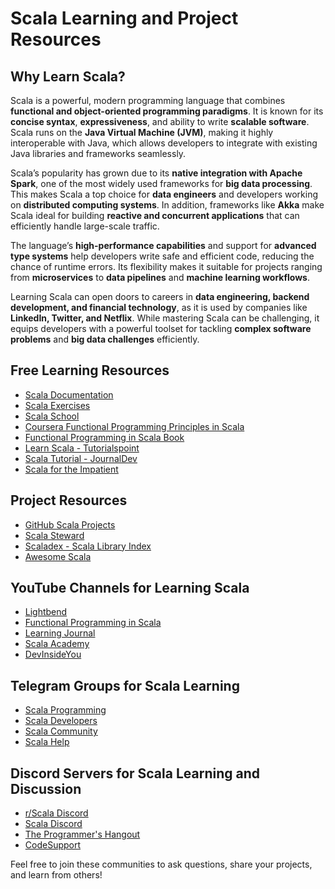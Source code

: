 # Scala Learning and Project Resources

## Why Learn Scala?

Scala is a powerful, modern programming language that combines **functional and object-oriented programming paradigms**. It is known for its **concise syntax**, **expressiveness**, and ability to write **scalable software**. Scala runs on the **Java Virtual Machine (JVM)**, making it highly interoperable with Java, which allows developers to integrate with existing Java libraries and frameworks seamlessly.

Scala’s popularity has grown due to its **native integration with Apache Spark**, one of the most widely used frameworks for **big data processing**. This makes Scala a top choice for **data engineers** and developers working on **distributed computing systems**. In addition, frameworks like **Akka** make Scala ideal for building **reactive and concurrent applications** that can efficiently handle large-scale traffic.

The language’s **high-performance capabilities** and support for **advanced type systems** help developers write safe and efficient code, reducing the chance of runtime errors. Its flexibility makes it suitable for projects ranging from **microservices** to **data pipelines** and **machine learning workflows**.

Learning Scala can open doors to careers in **data engineering, backend development, and financial technology**, as it is used by companies like **LinkedIn, Twitter, and Netflix**. While mastering Scala can be challenging, it equips developers with a powerful toolset for tackling **complex software problems** and **big data challenges** efficiently.

## Free Learning Resources
- [Scala Documentation](https://docs.scala-lang.org/)
- [Scala Exercises](https://www.scala-exercises.org/)
- [Scala School](https://twitter.github.io/scala_school/)
- [Coursera Functional Programming Principles in Scala](https://www.coursera.org/learn/progfun1)
- [Functional Programming in Scala Book](https://www.manning.com/books/functional-programming-in-scala)
- [Learn Scala - Tutorialspoint](https://www.tutorialspoint.com/scala/index.htm)
- [Scala Tutorial - JournalDev](https://www.journaldev.com/7458/scala-tutorial)
- [Scala for the Impatient](https://horstmann.com/scala/)

## Project Resources
- [GitHub Scala Projects](https://github.com/topics/scala)
- [Scala Steward](https://scala-steward.org/)
- [Scaladex - Scala Library Index](https://index.scala-lang.org/)
- [Awesome Scala](https://github.com/lauris/awesome-scala)

## YouTube Channels for Learning Scala
- [Lightbend](https://www.youtube.com/c/LightbendVideos)
- [Functional Programming in Scala](https://www.youtube.com/channel/UCwFA3Osx7hHtfwQ4XrFJcMg)
- [Learning Journal](https://www.youtube.com/channel/UCvixLlJ-gGpx1pMTSQtQ8rA)
- [Scala Academy](https://www.youtube.com/channel/UC4dG8hFJJHBldqQJDFCIQQg)
- [DevInsideYou](https://www.youtube.com/channel/UCS1CA3WWUpZv1LlJce3XAdQ)

## Telegram Groups for Scala Learning
- [Scala Programming](https://t.me/scalaprogramming)
- [Scala Developers](https://t.me/scala_dev)
- [Scala Community](https://t.me/scalacommunity)
- [Scala Help](https://t.me/scalahelp)

## Discord Servers for Scala Learning and Discussion
- [r/Scala Discord](https://discord.gg/scala)
- [Scala Discord](https://discord.gg/6szR6mM)
- [The Programmer's Hangout](https://discord.gg/programming)
- [CodeSupport](https://discord.gg/CodeSupport)

Feel free to join these communities to ask questions, share your projects, and learn from others!
